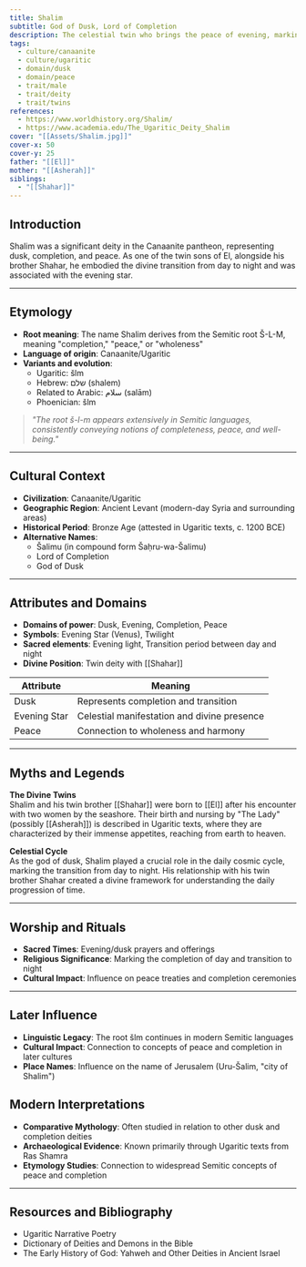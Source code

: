```yaml
---
title: Shalim
subtitle: God of Dusk, Lord of Completion
description: The celestial twin who brings the peace of evening, marking the completion of day's journey alongside his brother Shahar
tags:
  - culture/canaanite
  - culture/ugaritic
  - domain/dusk
  - domain/peace
  - trait/male
  - trait/deity
  - trait/twins
references:
  - https://www.worldhistory.org/Shalim/
  - https://www.academia.edu/The_Ugaritic_Deity_Shalim
cover: "[[Assets/Shalim.jpg]]"
cover-x: 50
cover-y: 25
father: "[[El]]"
mother: "[[Asherah]]"
siblings:
  - "[[Shahar]]"
---
```

## Introduction
Shalim was a significant deity in the Canaanite pantheon, representing dusk, completion, and peace. As one of the twin sons of El, alongside his brother Shahar, he embodied the divine transition from day to night and was associated with the evening star.

---

## Etymology

- **Root meaning**: The name Shalim derives from the Semitic root Š-L-M, meaning "completion," "peace," or "wholeness"
- **Language of origin**: Canaanite/Ugaritic
- **Variants and evolution**: 
  - Ugaritic: šlm
  - Hebrew: שלם (shalem)
  - Related to Arabic: سلام (salām)
  - Phoenician: šlm

> _"The root š-l-m appears extensively in Semitic languages, consistently conveying notions of completeness, peace, and well-being."_

---

## Cultural Context

- **Civilization**: Canaanite/Ugaritic
- **Geographic Region**: Ancient Levant (modern-day Syria and surrounding areas)
- **Historical Period**: Bronze Age (attested in Ugaritic texts, c. 1200 BCE)
- **Alternative Names**:
  - Šalimu (in compound form Šaḥru-wa-Šalimu)
  - Lord of Completion
  - God of Dusk

---

## Attributes and Domains

- **Domains of power**: Dusk, Evening, Completion, Peace
- **Symbols**: Evening Star (Venus), Twilight
- **Sacred elements**: Evening light, Transition period between day and night
- **Divine Position**: Twin deity with [[Shahar]]

| Attribute | Meaning |
|-----------|----------|
| Dusk | Represents completion and transition |
| Evening Star | Celestial manifestation and divine presence |
| Peace | Connection to wholeness and harmony |

---

## Myths and Legends

**The Divine Twins**  
Shalim and his twin brother [[Shahar]] were born to [[El]] after his encounter with two women by the seashore. Their birth and nursing by "The Lady" (possibly [[Asherah]]) is described in Ugaritic texts, where they are characterized by their immense appetites, reaching from earth to heaven.

**Celestial Cycle**  
As the god of dusk, Shalim played a crucial role in the daily cosmic cycle, marking the transition from day to night. His relationship with his twin brother Shahar created a divine framework for understanding the daily progression of time.

---

## Worship and Rituals

- **Sacred Times**: Evening/dusk prayers and offerings
- **Religious Significance**: Marking the completion of day and transition to night
- **Cultural Impact**: Influence on peace treaties and completion ceremonies

---

## Later Influence

- **Linguistic Legacy**: The root šlm continues in modern Semitic languages
- **Cultural Impact**: Connection to concepts of peace and completion in later cultures
- **Place Names**: Influence on the name of Jerusalem (Uru-Šalim, "city of Shalim")

## Modern Interpretations

- **Comparative Mythology**: Often studied in relation to other dusk and completion deities
- **Archaeological Evidence**: Known primarily through Ugaritic texts from Ras Shamra
- **Etymology Studies**: Connection to widespread Semitic concepts of peace and completion

---

## Resources and Bibliography

- Ugaritic Narrative Poetry
- Dictionary of Deities and Demons in the Bible
- The Early History of God: Yahweh and Other Deities in Ancient Israel